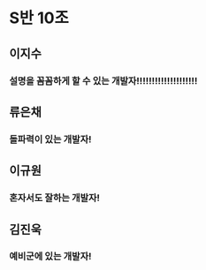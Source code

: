 # S반 10조

## 이지수
### 설명을 꼼꼼하게 할 수 있는 개발자!!!!!!!!!!!!!!!!!!!!

## 류은채
### 돌파력이 있는 개발자!

## 이규원
### 혼자서도 잘하는 개발자!

## 김진욱
### 예비군에 있는 개발자!
